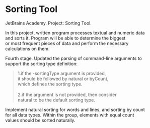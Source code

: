 # Sorting Tool
JetBrains Academy. Project: Sorting Tool.

In this project, written program processes textual and numeric data</br>
and sorts it. Program will be able to determine the biggest</br>
or most frequent pieces of data and perform the necessary</br>
calculations on them.

Fourth stage. Updated the parsing of command-line arguments to</br>
support the sorting type definition:

>1.if the -sortingType argument is provided,</br>
>it should be followed by natural or byCount,</br>
>which defines the sorting type.</br></br>
>2.if the argument is not provided, then consider</br>
>natural to be the default sorting type.
> 
Implement natural sorting for words and lines, and sorting by count</br>
for all data types. Within the group, elements with equal count</br>
values should be sorted naturally.

